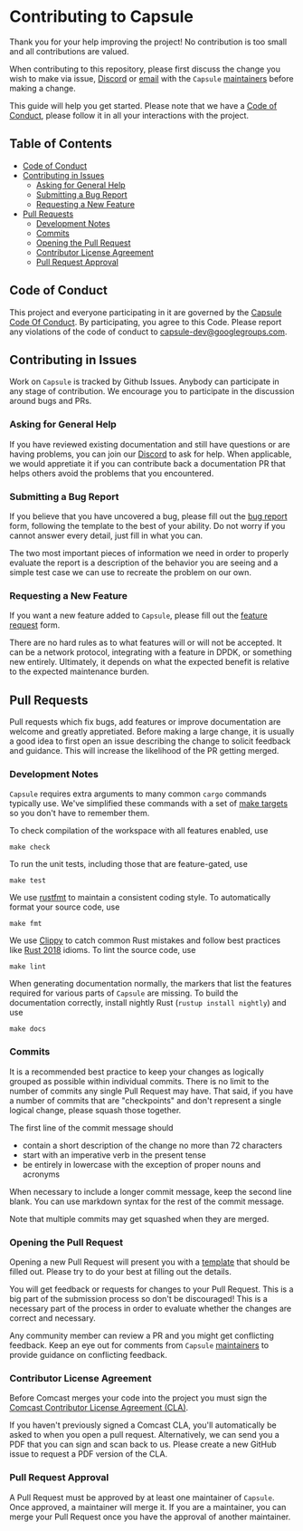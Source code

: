 # Contributing to Capsule

Thank you for your help improving the project! No contribution is too small and all contributions are valued.

When contributing to this repository, please first discuss the change you wish to make via issue, [Discord](https://discord.gg/sVN47RU) or [email](mailto:capsule-dev@googlegroups.com) with the `Capsule` [maintainers](https://github.com/orgs/capsule-rs/teams/maintainers/members) before making a change.

This guide will help you get started. Please note that we have a [Code of Conduct](CODE_OF_CONDUCT.md), please follow it in all your interactions with the project.

## Table of Contents

* [Code of Conduct](#code-of-conduct)
* [Contributing in Issues](#contributing-in-issues)
    * [Asking for General Help](#asking-for-general-help)
    * [Submitting a Bug Report](#submitting-a-bug-report)
    * [Requesting a New Feature](#requesting-a-new-feature)
* [Pull Requests](#pull-requests)
    * [Development Notes](#development-notes)
    * [Commits](#commits)
    * [Opening the Pull Request](#opening-the-pull-request)
    * [Contributor License Agreement](#contributor-license-agreement)
    * [Pull Request Approval](#pull-request-approval)

## Code of Conduct

This project and everyone participating in it are governed by the [Capsule Code Of Conduct](CODE_OF_CONDUCT.md).  By
participating, you agree to this Code. Please report any violations of the code of conduct to capsule-dev@googlegroups.com.

## Contributing in Issues

Work on `Capsule` is tracked by Github Issues. Anybody can participate in any stage of contribution. We encourage you to participate in the discussion around bugs and PRs.

### Asking for General Help

If you have reviewed existing documentation and still have questions or are having problems, you can join our [Discord](https://discord.gg/sVN47RU) to ask for help. When applicable, we would appretiate it if you can contribute back a documentation PR that helps others avoid the problems that you encountered.

### Submitting a Bug Report

If you believe that you have uncovered a bug, please fill out the [bug report](.github/ISSUE_TEMPLATE/bug-report.md) form, following the template to the best of your ability. Do not worry if you cannot answer every detail, just fill in what you can.

The two most important pieces of information we need in order to properly evaluate the report is a description of the behavior you are seeing and a simple test case we can use to recreate the problem on our own.

### Requesting a New Feature

If you want a new feature added to `Capsule`, please fill out the [feature request](.github/ISSUE_TEMPLATE/feature-request.md) form.

There are no hard rules as to what features will or will not be accepted. It can be a network protocol, integrating with a feature in DPDK, or something new entirely. Ultimately, it depends on what the expected benefit is relative to the expected maintenance burden.

## Pull Requests

Pull requests which fix bugs, add features or improve documentation are welcome and greatly appretiated. Before making a large change, it is usually a good idea to first open an issue describing the change to solicit feedback and guidance. This will increase the likelihood of the PR getting merged.

### Development Notes

`Capsule` requires extra arguments to many common `cargo` commands typically use. We've simplified these commands with a set of [make targets](Makefile) so you don't have to remember them.

To check compilation of the workspace with all features enabled, use

```
make check
```

To run the unit tests, including those that are feature-gated, use

```
make test
```

We use [rustfmt](https://github.com/rust-lang/rustfmt) to maintain a consistent coding style. To automatically format your source code, use

```
make fmt
```

We use [Clippy](https://github.com/rust-lang/rust-clippy) to catch common Rust mistakes and follow best practices like [Rust 2018](https://doc.rust-lang.org/edition-guide/rust-2018/index.html) idioms. To lint the source code, use

```
make lint
```

When generating documentation normally, the markers that list the features required for various parts of `Capsule` are missing. To build the documentation correctly, install nightly Rust (`rustup install nightly`) and use

```
make docs
```

### Commits

It is a recommended best practice to keep your changes as logically grouped as possible within individual commits. There is no limit to the number of commits any single Pull Request may have. That said, if you have a number of commits that are "checkpoints" and don't represent a single logical change, please squash those together.

The first line of the commit message should
  * contain a short description of the change no more than 72 characters
  * start with an imperative verb in the present tense
  * be entirely in lowercase with the exception of proper nouns and acronyms

When necessary to include a longer commit message, keep the second line blank. You can use markdown syntax for the rest of the commit message.

Note that multiple commits may get squashed when they are merged.

### Opening the Pull Request

Opening a new Pull Request will present you with a [template](.github/pull_request_template.md) that should be filled out. Please try to do your best at filling out the details.

You will get feedback or requests for changes to your Pull Request. This is a big part of the submission process so don't be discouraged! This is a necessary part of the process in order to evaluate whether the changes are correct and necessary.

Any community member can review a PR and you might get conflicting feedback. Keep an eye out for comments from `Capsule` [maintainers](https://github.com/orgs/capsule-rs/teams/maintainers/members) to provide guidance on conflicting feedback.

### Contributor License Agreement

Before Comcast merges your code into the project you must sign the [Comcast Contributor License Agreement (CLA)](https://gist.github.com/ComcastOSS/a7b8933dd8e368535378cda25c92d19a).

If you haven't previously signed a Comcast CLA, you'll automatically be asked to when you open a pull request. Alternatively, we can send you a PDF that you can sign and scan back to us. Please create a new GitHub issue to request a PDF version of the CLA.

### Pull Request Approval

A Pull Request must be approved by at least one maintainer of `Capsule`. Once approved, a maintainer will merge it. If you are a maintainer, you can merge your Pull Request once you have the approval of another maintainer.
